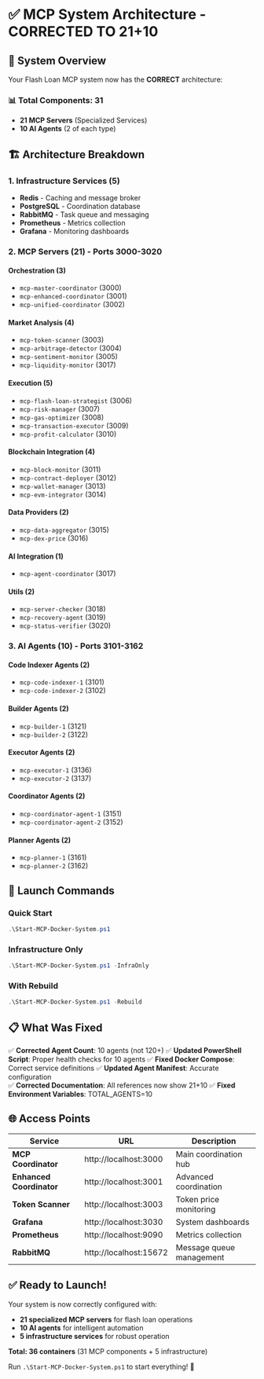 # ✅ MCP System Architecture - CORRECTED TO 21+10

## 🎯 System Overview

Your Flash Loan MCP system now has the **CORRECT** architecture:

### 📊 Total Components: 31
- **21 MCP Servers** (Specialized Services)
- **10 AI Agents** (2 of each type)

## 🏗️ Architecture Breakdown

### 1. Infrastructure Services (5)
- **Redis** - Caching and message broker
- **PostgreSQL** - Coordination database  
- **RabbitMQ** - Task queue and messaging
- **Prometheus** - Metrics collection
- **Grafana** - Monitoring dashboards

### 2. MCP Servers (21) - Ports 3000-3020

#### Orchestration (3)
- `mcp-master-coordinator` (3000)
- `mcp-enhanced-coordinator` (3001) 
- `mcp-unified-coordinator` (3002)

#### Market Analysis (4)
- `mcp-token-scanner` (3003)
- `mcp-arbitrage-detector` (3004)
- `mcp-sentiment-monitor` (3005)
- `mcp-liquidity-monitor` (3017)

#### Execution (5)
- `mcp-flash-loan-strategist` (3006)
- `mcp-risk-manager` (3007)
- `mcp-gas-optimizer` (3008)
- `mcp-transaction-executor` (3009)
- `mcp-profit-calculator` (3010)

#### Blockchain Integration (4)
- `mcp-block-monitor` (3011)
- `mcp-contract-deployer` (3012)
- `mcp-wallet-manager` (3013)
- `mcp-evm-integrator` (3014)

#### Data Providers (2)
- `mcp-data-aggregator` (3015)
- `mcp-dex-price` (3016)

#### AI Integration (1) 
- `mcp-agent-coordinator` (3017)

#### Utils (2)
- `mcp-server-checker` (3018)
- `mcp-recovery-agent` (3019)
- `mcp-status-verifier` (3020)

### 3. AI Agents (10) - Ports 3101-3162

#### Code Indexer Agents (2)
- `mcp-code-indexer-1` (3101)
- `mcp-code-indexer-2` (3102)

#### Builder Agents (2)  
- `mcp-builder-1` (3121)
- `mcp-builder-2` (3122)

#### Executor Agents (2)
- `mcp-executor-1` (3136)  
- `mcp-executor-2` (3137)

#### Coordinator Agents (2)
- `mcp-coordinator-agent-1` (3151)
- `mcp-coordinator-agent-2` (3152)

#### Planner Agents (2)
- `mcp-planner-1` (3161)
- `mcp-planner-2` (3162)

## 🚀 Launch Commands

### Quick Start
```powershell
.\Start-MCP-Docker-System.ps1
```

### Infrastructure Only
```powershell  
.\Start-MCP-Docker-System.ps1 -InfraOnly
```

### With Rebuild
```powershell
.\Start-MCP-Docker-System.ps1 -Rebuild
```

## 📋 What Was Fixed

✅ **Corrected Agent Count**: 10 agents (not 120+)
✅ **Updated PowerShell Script**: Proper health checks for 10 agents
✅ **Fixed Docker Compose**: Correct service definitions
✅ **Updated Agent Manifest**: Accurate configuration  
✅ **Corrected Documentation**: All references now show 21+10
✅ **Fixed Environment Variables**: TOTAL_AGENTS=10

## 🌐 Access Points

| Service | URL | Description |
|---------|-----|-------------|
| **MCP Coordinator** | http://localhost:3000 | Main coordination hub |
| **Enhanced Coordinator** | http://localhost:3001 | Advanced coordination |
| **Token Scanner** | http://localhost:3003 | Token price monitoring |
| **Grafana** | http://localhost:3030 | System dashboards |
| **Prometheus** | http://localhost:9090 | Metrics collection |
| **RabbitMQ** | http://localhost:15672 | Message queue management |

## ✅ Ready to Launch!

Your system is now correctly configured with:
- **21 specialized MCP servers** for flash loan operations
- **10 AI agents** for intelligent automation  
- **5 infrastructure services** for robust operation

**Total: 36 containers** (31 MCP components + 5 infrastructure)

Run `.\Start-MCP-Docker-System.ps1` to start everything! 🚀
